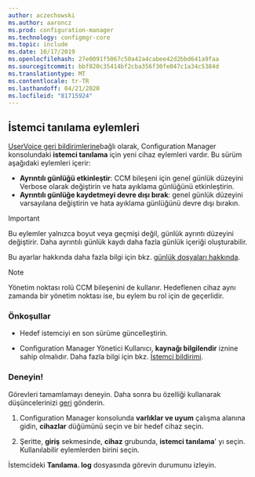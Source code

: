 ```yaml
---
author: aczechowski
ms.author: aaroncz
ms.prod: configuration-manager
ms.technology: configmgr-core
ms.topic: include
ms.date: 10/17/2019
ms.openlocfilehash: 27e0091f5067c50a42a4cabee42d2bbd641a9faa
ms.sourcegitcommit: bbf820c35414bf2cba356f30fe047c1a34c5384d
ms.translationtype: MT
ms.contentlocale: tr-TR
ms.lasthandoff: 04/21/2020
ms.locfileid: "81715924"
---
```

## <a name="client-diagnostic-actions"></a><a name="bkmk_diag"></a>İstemci tanılama eylemleri

<!--4433455-->

[UserVoice geri bildirimlerine](https://configurationmanager.uservoice.com/forums/300492-ideas/suggestions/33690070-enable-disable-verbose-or-debug-logging-from-built)bağlı olarak, Configuration Manager konsolundaki **istemci tanılama** için yeni cihaz eylemleri vardır. Bu sürüm aşağıdaki eylemleri içerir:

- **Ayrıntılı günlüğü etkinleştir**: CCM bileşeni için genel günlük düzeyini Verbose olarak değiştirin ve hata ayıklama günlüğünü etkinleştirin.
- **Ayrıntılı günlüğe kaydetmeyi devre dışı bırak**: genel günlük düzeyini varsayılana değiştirin ve hata ayıklama günlüğünü devre dışı bırakın.

> [!IMPORTANT]
> Bu eylemler yalnızca boyut veya geçmişi değil, günlük ayrıntı düzeyini değiştirir. Daha ayrıntılı günlük kaydı daha fazla günlük içeriği oluşturabilir.

Bu ayarlar hakkında daha fazla bilgi için bkz. [günlük dosyaları hakkında](../../../../plan-design/hierarchy/about-log-files.md#bkmk_reg-client).

> [!NOTE]
> Yönetim noktası rolü CCM bileşenini de kullanır. Hedeflenen cihaz aynı zamanda bir yönetim noktası ise, bu eylem bu rol için de geçerlidir.

### <a name="prerequisites"></a>Önkoşullar

- Hedef istemciyi en son sürüme güncelleştirin.

- Configuration Manager Yönetici Kullanıcı, **kaynağı bilgilendir** iznine sahip olmalıdır. Daha fazla bilgi için bkz. [İstemci bildirimi](../../../../clients/manage/client-notification.md#client-notification).

### <a name="try-it-out"></a>Deneyin!

Görevleri tamamlamayı deneyin. Daha sonra bu özelliği kullanarak düşüncelerinizi [geri](../../../../understand/find-help.md#product-feedback) gönderin.

1. Configuration Manager konsolunda **varlıklar ve uyum** çalışma alanına gidin, **cihazlar** düğümünü seçin ve bir hedef cihaz seçin.

1. Şeritte, **giriş** sekmesinde, **cihaz** grubunda, **istemci tanılama**' yı seçin. Kullanılabilir eylemlerden birini seçin.

İstemcideki **Tanılama. log** dosyasında görevin durumunu izleyin.
